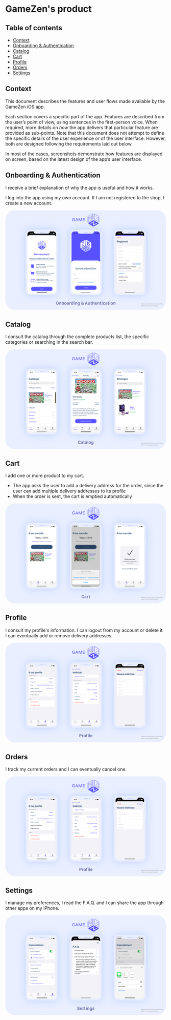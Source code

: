 # GameZen's product

## Table of contents

- [Context](#context)
- [Onboarding & Authentication](#onboarding-&-authentication)
- [Catalog](#catalog)
- [Cart](#cart)
- [Profile](#profile)
- [Orders](#orders)
- [Settings](#settings)

## Context

This document describes the features and user flows made available by the GameZen iOS app.

Each section covers a specific part of the app. Features are described from the user’s point of view, using sentences in the first-person voice. When required, more details on _how_ the app delivers that particular feature are provided as sub-points. Note that this document does not attempt to define the specific details of the user experience or of the user interface. However, both are designed following the requirements laid out below.

In most of the cases, screenshots demonstrate how features are displayed on screen, based on the latest design of the app’s user interface.

## Onboarding & Authentication

I receive a brief explanation of why the app is useful and how it works.

I log into the app using my own account.
If I am not registered to the shop, I create a new account.

<img src="../design/Product/Authentication.png" style="border-radius: 30px;">


## Catalog
I consult the catalog through the complete products list, the specific categories or searching in the search bar.

<img src="../design/Product/Catalog.png" style="border-radius: 30px;">


## Cart

I add one or more product to my cart.
- The app asks the user to add a delivery address for the order, since the user can add multiple delivery addresses to its profile
- When the order is sent, the cart is emptied automatically

<img src="../design/Product/Cart.png" style="border-radius: 30px;">


## Profile

I consult my profile's information. I can logout from my account or delete it.
I can eventually add or remove delivery addresses.


<img src="../design/Product/Profile.png" style="border-radius: 30px;">


## Orders

I track my current orders and I can eventually cancel one.

<img src="../design/Product/Profile.png" style="border-radius: 30px;">


## Settings

I manage my preferences, I read the F.A.Q. and I can share the app through other apps on my iPhone.

<img src="../design/Product/Settings.png" style="border-radius: 30px;">
